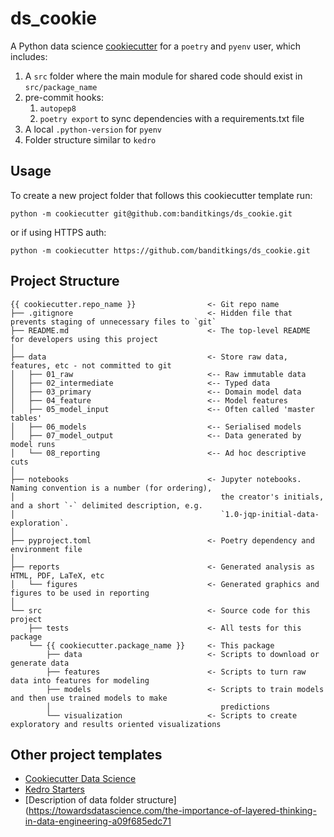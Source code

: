 # ds_cookie

A Python data science [cookiecutter](https://cookiecutter.readthedocs.io/en/stable/) for a `poetry` and `pyenv` user, which includes:

1. A `src` folder where the main module for shared code should exist in `src/package_name`
2. pre-commit hooks:
   1. `autopep8`
   2. `poetry export` to sync dependencies with a requirements.txt file
3. A local `.python-version` for `pyenv`
4. Folder structure similar to `kedro`

## Usage

To create a new project folder that follows this cookiecutter template run:  

```
python -m cookiecutter git@github.com:banditkings/ds_cookie.git
```

or if using HTTPS auth:

```
python -m cookiecutter https://github.com/banditkings/ds_cookie.git
```

## Project Structure

```
{{ cookiecutter.repo_name }}                <- Git repo name
├── .gitignore                              <- Hidden file that prevents staging of unnecessary files to `git`
├── README.md                               <- The top-level README for developers using this project
│
├── data                                    <- Store raw data, features, etc - not committed to git
│   ├── 01_raw                              <-- Raw immutable data
│   ├── 02_intermediate                     <-- Typed data
│   ├── 03_primary                          <-- Domain model data
│   ├── 04_feature                          <-- Model features
│   ├── 05_model_input                      <-- Often called 'master tables'
│   ├── 06_models                           <-- Serialised models
│   ├── 07_model_output                     <-- Data generated by model runs
│   └── 08_reporting                        <-- Ad hoc descriptive cuts
│
├── notebooks                               <- Jupyter notebooks. Naming convention is a number (for ordering),
│                                              the creator's initials, and a short `-` delimited description, e.g.
│                                              `1.0-jqp-initial-data-exploration`.
│
├── pyproject.toml                          <- Poetry dependency and environment file
│
├── reports                                 <- Generated analysis as HTML, PDF, LaTeX, etc
│   └── figures                             <- Generated graphics and figures to be used in reporting
│   
└── src                                     <- Source code for this project
    ├── tests                               <- All tests for this package
    └── {{ cookiecutter.package_name }}     <- This package
        ├── data                            <- Scripts to download or generate data
        ├── features                        <- Scripts to turn raw data into features for modeling
        ├── models                          <- Scripts to train models and then use trained models to make
        │                                      predictions
        └── visualization                   <- Scripts to create exploratory and results oriented visualizations
```

## Other project templates

* [Cookiecutter Data Science](https://drivendata.github.io/cookiecutter-data-science/)
* [Kedro Starters](https://github.com/kedro-org/kedro-starters)
* [Description of data folder structure](https://towardsdatascience.com/the-importance-of-layered-thinking-in-data-engineering-a09f685edc71
